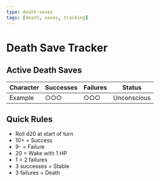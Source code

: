 ```yaml
---
type: death-saves
tags: [death, saves, tracking]
---
```


# Death Save Tracker

## Active Death Saves

| Character | Successes | Failures | Status |
|-----------|-----------|----------|--------|
| Example | ○○○ | ○○○ | Unconscious |

## Quick Rules
- Roll d20 at start of turn
- 10+ = Success
- 9- = Failure
- 20 = Wake with 1 HP
- 1 = 2 failures
- 3 successes = Stable
- 3 failures = Death
